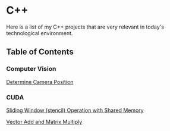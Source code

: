 # C++

Here is a list of my C++ projects that are very relevant in today's technological environment.

## Table of Contents

### Computer Vision

[Determine Camera Position](https://github.com/TallDave67/camera-location-system)

### CUDA

[Sliding Window (stencil) Operation with Shared Memory](https://github.com/TallDave67/cuda-nersc-hw02)

[Vector Add and Matrix Multiply](https://github.com/TallDave67/cuda-nersc-hw01)
